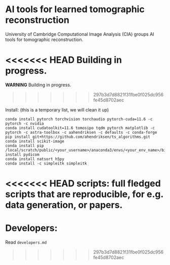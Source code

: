 # AI tools for learned tomographic reconstruction

University of Cambridge Computational Image Analysis (CIA) groups AI tools for tomographic reconstruction.

<<<<<<< HEAD
Building in progress.
=======

**WARNING** Building in progress. 
>>>>>>> 297b3d7d8821f31fbe0f025dc956fe45d8702aec

Install: (this is a temporary list, we will clean it up)

```
conda install pytorch torchvision torchaudio pytorch-cuda=11.6 -c pytorch -c nvidia
conda install cudatoolkit=11.6 tomosipo tqdm pytorch matplotlib -c pytorch -c astra-toolbox -c aahendriksen -c defaults -c conda-forge
pip install git+https://github.com/ahendriksen/ts_algorithms.git
conda install scikit-image
conda install pip
/local/scratch/public/<your_username>/anaconda3/envs/<your_env_name>/bin/pip3 install pydicom
conda install natsort h5py
conda install -c simpleitk simpleitk
```


<<<<<<< HEAD
scripts: full fledged scripts that are reproducible, for e.g. data generation, or papers.
=======
# Developers:
Read `developers.md`
>>>>>>> 297b3d7d8821f31fbe0f025dc956fe45d8702aec
